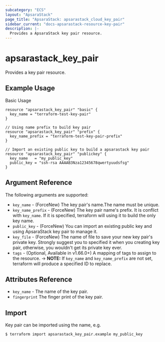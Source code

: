 ```yaml
---
subcategory: "ECS"
layout: "ApsaraStack"
page_title: "ApsaraStack: apsarastack_cloud_key_pair"
sidebar_current: "docs-apsarastack-resource-key-pair"
description: |-
  Provides a ApsaraStack key pair resource.
---
```


# apsarastack\_key\_pair

Provides a key pair resource.

## Example Usage

Basic Usage

```
resource "apsarastack_key_pair" "basic" {
  key_name = "terraform-test-key-pair"
}

// Using name prefix to build key pair
resource "apsarastack_key_pair" "prefix" {
  key_name_prefix = "terraform-test-key-pair-prefix"
}

// Import an existing public key to build a apsarastack key pair
resource "apsarastack_key_pair" "publickey" {
  key_name   = "my_public_key"
  public_key = "ssh-rsa AAAAB3Nza12345678qwertyuudsfsg"
}
```
## Argument Reference

The following arguments are supported:

* `key_name` - (ForceNew) The key pair's name.The name must be unique.
* `key_name_prefix` - (ForceNew) The key pair name's prefix. It is conflict with `key_name`. If it is specified, terraform will using it to build the only key name.
* `public_key` - (ForceNew) You can import an existing public key and using ApsaraStack key pair to manage it.
* `key_file` - (ForceNew) The name of file to save your new key pair's private key. Strongly suggest you to specified it when you creating key pair, otherwise, you wouldn't get its private key ever.
* `tags` - (Optional, Available in v1.66.0+) A mapping of tags to assign to the resource.
-> **NOTE:** If `key_name` and `key_name_prefix` are not set, terraform will produce a specified ID to replace.

## Attributes Reference

* `key_name` - The name of the key pair.
* `fingerprint` The finger print of the key pair.

## Import

Key pair can be imported using the name, e.g.

```
$ terraform import apsarastack_key_pair.example my_public_key
```

